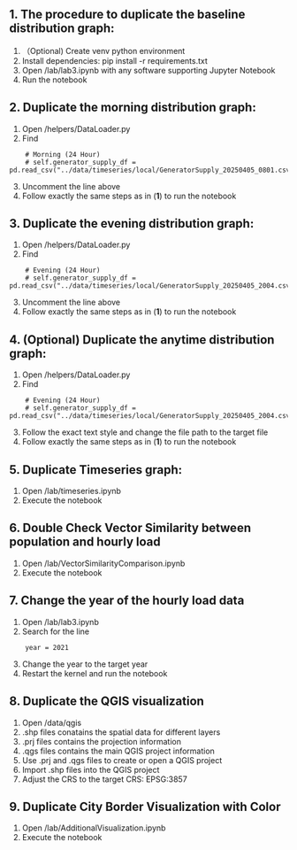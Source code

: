 ## 1. The procedure to duplicate the baseline distribution graph: 
1. （Optional) Create venv python environment
2. Install dependencies: pip install -r requirements.txt
3. Open /lab/lab3.ipynb with any software supporting Jupyter Notebook
4. Run the notebook

## 2. Duplicate the morning distribution graph:
1. Open /helpers/DataLoader.py
2. Find
```
    # Morning (24 Hour)
    # self.generator_supply_df = pd.read_csv("../data/timeseries/local/GeneratorSupply_20250405_0801.csv")
```
3. Uncomment the line above
4. Follow exactly the same steps as in (**1**) to run the notebook

## 3. Duplicate the evening distribution graph:
1. Open /helpers/DataLoader.py
2. Find
```
    # Evening (24 Hour)
    # self.generator_supply_df = pd.read_csv("../data/timeseries/local/GeneratorSupply_20250405_2004.csv")
```
3. Uncomment the line above
4. Follow exactly the same steps as in (**1**) to run the notebook

## 4. (Optional) Duplicate the anytime distribution graph:
1. Open /helpers/DataLoader.py
2. Find
```
    # Evening (24 Hour)
    # self.generator_supply_df = pd.read_csv("../data/timeseries/local/GeneratorSupply_20250405_2004.csv")
```
3. Follow the exact text style and change the file path to the target file
4. Follow exactly the same steps as in (**1**) to run the notebook

## 5. Duplicate Timeseries graph:
1. Open /lab/timeseries.ipynb
2. Execute the notebook

## 6. Double Check Vector Similarity between population and hourly load
1. Open /lab/VectorSimilarityComparison.ipynb
2. Execute the notebook

## 7. Change the year of the hourly load data
1. Open /lab/lab3.ipynb
2. Search for the line
```
    year = 2021
```
3. Change the year to the target year
4. Restart the kernel and run the notebook

## 8. Duplicate the QGIS visualization
1. Open /data/qgis
2. .shp files conatains the spatial data for different layers
3. .prj files contains the projection information
4. .qgs files contains the main QGIS project information
5. Use .prj and .qgs files to create or open a QGIS project
6. Import .shp files into the QGIS project
7. Adjust the CRS to the target CRS: EPSG:3857

## 9. Duplicate City Border Visualization with Color
1. Open /lab/AdditionalVisualization.ipynb
2. Execute the notebook